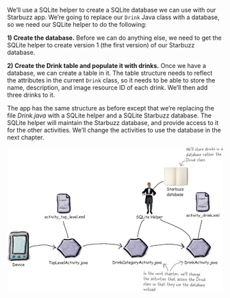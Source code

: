We’ll use a SQLite helper to create a SQLite database we can use with our Starbuzz app. We’re going to replace our `Drink` Java class with a database, so we need our SQLite helper to do the following:

**1) Create the database.**
Before we can do anything else, we need to get the SQLite helper to create version 1 (the first version) of our Starbuzz database.

**2) Create the Drink table and populate it with drinks.**
Once we have a database, we can create a table in it. The table structure needs to reflect the attributes in the current `Drink` class, so it needs to be able to store the name, description, and image resource ID of each drink. We’ll then add three drinks to it.

The app has the same structure as before except that we’re replacing the file *Drink.java* with a SQLite helper and a SQLite Starbuzz database. The SQLite helper will maintain the Starbuzz database, and provide access to it for the other activities. We’ll change the activities to use the database in the next chapter.


![](.guides/img/4.png)